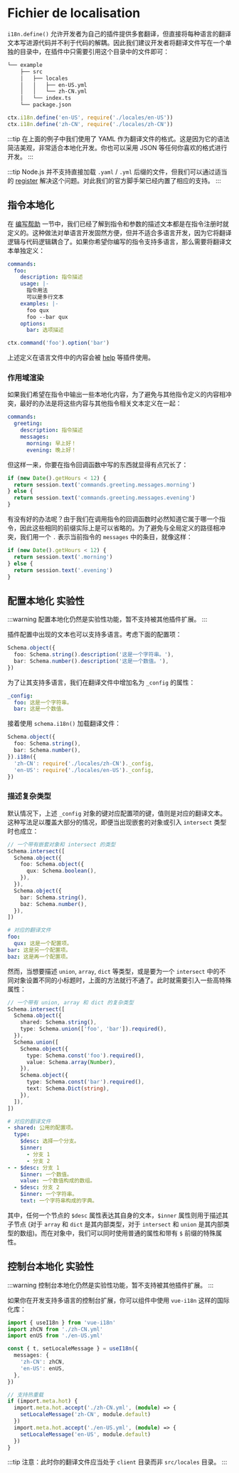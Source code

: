 # Fichier de localisation

`i18n.define()` 允许开发者为自己的插件提供多套翻译，但直接将每种语言的翻译文本写进源代码并不利于代码的解耦。因此我们建议开发者将翻译文件写在一个单独的目录中，在插件中只需要引用这个目录中的文件即可：

```diff
└── example
    ├── src
    │   ├── locales
    │   │   ├── en-US.yml
    │   │   └── zh-CN.yml
    │   └── index.ts
    └── package.json
```

```ts index.ts
ctx.i18n.define('en-US', require('./locales/en-US'))
ctx.i18n.define('zh-CN', require('./locales/zh-CN'))
```

:::tip
在上面的例子中我们使用了 YAML 作为翻译文件的格式。这是因为它的语法简洁美观，非常适合本地化开发。你也可以采用 JSON 等任何你喜欢的格式进行开发。
:::

:::tip
Node.js 并不支持直接加载 `.yaml` / `.yml` 后缀的文件，但我们可以通过适当的 [register](https://nodejs.org/api/cli.html#-r---require-module) 解决这个问题。对此我们的官方脚手架已经内置了相应的支持。
:::

## 指令本地化

在 [编写帮助](../basic/command.md#编写帮助) 一节中，我们已经了解到指令和参数的描述文本都是在指令注册时就定义的。这种做法对单语言开发固然方便，但并不适合多语言开发，因为它将翻译逻辑与代码逻辑耦合了。如果你希望你编写的指令支持多语言，那么需要将翻译文本单独定义：

```yaml title=locales/zh-CN.yml
commands:
  foo:
    description: 指令描述
    usage: |-
      指令用法
      可以是多行文本
    examples: |-
      foo qux
      foo --bar qux
    options:
      bar: 选项描述
```

```ts index.ts
ctx.command('foo').option('bar')
```

上述定义在语言文件中的内容会被 [help](../../plugins/common/help.md) 等插件使用。

### 作用域渲染

如果我们希望在指令中输出一些本地化内容，为了避免与其他指令定义的内容相冲突，最好的办法是将这些内容与其他指令相关文本定义在一起：

```yaml title=locales/zh-CN.yml
commands:
  greeting:
    description: 指令描述
    messages:
      morning: 早上好！
      evening: 晚上好！
```

但这样一来，你要在指令回调函数中写的东西就显得有点冗长了：

```ts
if (new Date().getHours < 12) {
  return session.text('commands.greeting.messages.morning')
} else {
  return session.text('commands.greeting.messages.evening')
}
```

有没有好的办法呢？由于我们在调用指令的回调函数时必然知道它属于哪一个指令，因此这些相同的前缀实际上是可以省略的。为了避免与全局定义的路径相冲突，我们用一个 `.` 表示当前指令的 `messages` 中的条目，就像这样：

```ts
if (new Date().getHours < 12) {
  return session.text('.morning')
} else {
  return session.text('.evening')
}
```

## 配置本地化 <badge type="warning">实验性</badge>

:::warning
配置本地化仍然是实验性功能，暂不支持被其他插件扩展。
:::

插件配置中出现的文本也可以支持多语言。考虑下面的配置项：

```ts
Schema.object({
  foo: Schema.string().description('这是一个字符串。'),
  bar: Schema.number().description('这是一个数值。'),
})
```

为了让其支持多语言，我们在翻译文件中增加名为 `_config` 的属性：

```yaml title=locales/zh-CN.yml
_config:
  foo: 这是一个字符串。
  bar: 这是一个数值。
```

接着使用 `schema.i18n()` 加载翻译文件：

```ts
Schema.object({
  foo: Schema.string(),
  bar: Schema.number(),
}).i18n({
  'zh-CN': require('./locales/zh-CN')._config,
  'en-US': require('./locales/en-US')._config,
})
```

### 描述复杂类型

默认情况下，上述 `_config` 对象的键对应配置项的键，值则是对应的翻译文本。这种写法足以覆盖大部分的情况，即便当出现嵌套的对象或引入 `intersect` 类型时也成立：

```ts
// 一个带有嵌套对象和 intersect 的类型
Schema.intersect([
  Schema.object({
    foo: Schema.object({
      qux: Schema.boolean(),
    }),
  }),
  Schema.object({
    bar: Schema.string(),
    baz: Schema.number(),
  }),
])
```

```yaml
# 对应的翻译文件
foo:
  qux: 这是一个配置项。
bar: 这是另一个配置项。
baz: 这是再一个配置项。
```

然而，当想要描述 `union`, `array`, `dict` 等类型，或是要为一个 `intersect` 中的不同对象设置不同的小标题时，上面的方法就行不通了。此时就需要引入一些高特殊属性：

```ts
// 一个带有 union, array 和 dict 的复杂类型
Schema.intersect([
  Schema.object({
    shared: Schema.string(),
    type: Schema.union(['foo', 'bar']).required(),
  }),
  Schema.union([
    Schema.object({
      type: Schema.const('foo').required(),
      value: Schema.array(Number),
    }),
    Schema.object({
      type: Schema.const('bar').required(),
      text: Schema.Dict(string),
    }),
  ]),
])
```

```yaml
# 对应的翻译文件
- shared: 公用的配置项。
  type:
    $desc: 选择一个分支。
    $inner:
      - 分支 1
      - 分支 2
- - $desc: 分支 1
    $inner: 一个数值。
    value: 一个数值构成的数组。
  - $desc: 分支 2
    $inner: 一个字符串。
    text: 一个字符串构成的字典。
```

其中，任何一个节点的 `$desc` 属性表达其自身的文本，`$inner` 属性则用于描述其子节点 (对于 `array` 和 `dict` 是其内部类型，对于 `intersect` 和 `union` 是其内部类型的数组)。而在对象中，我们可以同时使用普通的属性和带有 `$` 前缀的特殊属性。

## 控制台本地化 <badge type="warning">实验性</badge>

:::warning
控制台本地化仍然是实验性功能，暂不支持被其他插件扩展。
:::

如果你在开发支持多语言的控制台扩展，你可以组件中使用 `vue-i18n` 这样的国际化库：

```ts
import { useI18n } from 'vue-i18n'
import zhCN from './zh-CN.yml'
import enUS from './en-US.yml'

const { t, setLocaleMessage } = useI18n({
  messages: {
    'zh-CN': zhCN,
    'en-US': enUS,
  },
})

// 支持热重载
if (import.meta.hot) {
  import.meta.hot.accept('./zh-CN.yml', (module) => {
    setLocaleMessage('zh-CN', module.default)
  })
  import.meta.hot.accept('./en-US.yml', (module) => {
    setLocaleMessage('en-US', module.default)
  })
}
```

:::tip
注意：此时你的翻译文件应当处于 `client` 目录而非 `src/locales` 目录。
:::
